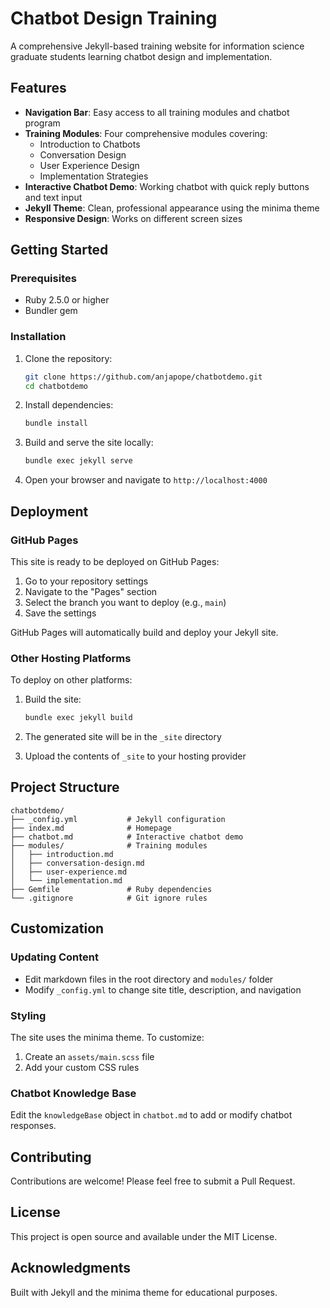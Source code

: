 # Chatbot Design Training

A comprehensive Jekyll-based training website for information science graduate students learning chatbot design and implementation.

## Features

- **Navigation Bar**: Easy access to all training modules and chatbot program
- **Training Modules**: Four comprehensive modules covering:
  - Introduction to Chatbots
  - Conversation Design
  - User Experience Design
  - Implementation Strategies
- **Interactive Chatbot Demo**: Working chatbot with quick reply buttons and text input
- **Jekyll Theme**: Clean, professional appearance using the minima theme
- **Responsive Design**: Works on different screen sizes

## Getting Started

### Prerequisites

- Ruby 2.5.0 or higher
- Bundler gem

### Installation

1. Clone the repository:
   ```bash
   git clone https://github.com/anjapope/chatbotdemo.git
   cd chatbotdemo
   ```

2. Install dependencies:
   ```bash
   bundle install
   ```

3. Build and serve the site locally:
   ```bash
   bundle exec jekyll serve
   ```

4. Open your browser and navigate to `http://localhost:4000`

## Deployment

### GitHub Pages

This site is ready to be deployed on GitHub Pages:

1. Go to your repository settings
2. Navigate to the "Pages" section
3. Select the branch you want to deploy (e.g., `main`)
4. Save the settings

GitHub Pages will automatically build and deploy your Jekyll site.

### Other Hosting Platforms

To deploy on other platforms:

1. Build the site:
   ```bash
   bundle exec jekyll build
   ```

2. The generated site will be in the `_site` directory
3. Upload the contents of `_site` to your hosting provider

## Project Structure

```
chatbotdemo/
├── _config.yml           # Jekyll configuration
├── index.md              # Homepage
├── chatbot.md            # Interactive chatbot demo
├── modules/              # Training modules
│   ├── introduction.md
│   ├── conversation-design.md
│   ├── user-experience.md
│   └── implementation.md
├── Gemfile               # Ruby dependencies
└── .gitignore            # Git ignore rules
```

## Customization

### Updating Content

- Edit markdown files in the root directory and `modules/` folder
- Modify `_config.yml` to change site title, description, and navigation

### Styling

The site uses the minima theme. To customize:

1. Create an `assets/main.scss` file
2. Add your custom CSS rules

### Chatbot Knowledge Base

Edit the `knowledgeBase` object in `chatbot.md` to add or modify chatbot responses.

## Contributing

Contributions are welcome! Please feel free to submit a Pull Request.

## License

This project is open source and available under the MIT License.

## Acknowledgments

Built with Jekyll and the minima theme for educational purposes.